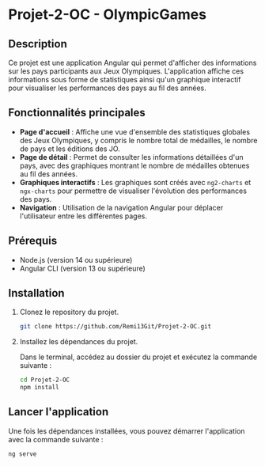 # Projet-2-OC - OlympicGames

## Description

Ce projet est une application Angular qui permet d'afficher des informations sur les pays participants aux Jeux Olympiques. L'application affiche ces informations sous forme de statistiques ainsi qu'un graphique interactif pour visualiser les performances des pays au fil des années.

## Fonctionnalités principales

- **Page d'accueil** : Affiche une vue d'ensemble des statistiques globales des Jeux Olympiques, y compris le nombre total de médailles, le nombre de pays et les éditions des JO.
- **Page de détail** : Permet de consulter les informations détaillées d'un pays, avec des graphiques montrant le nombre de médailles obtenues au fil des années.
- **Graphiques interactifs** : Les graphiques sont créés avec `ng2-charts` et `ngx-charts` pour permettre de visualiser l'évolution des performances des pays.
- **Navigation** : Utilisation de la navigation Angular pour déplacer l'utilisateur entre les différentes pages.

## Prérequis

- Node.js (version 14 ou supérieure)
- Angular CLI (version 13 ou supérieure)

## Installation

1. Clonez le repository du projet.

    ```bash
    git clone https://github.com/Remi13Git/Projet-2-OC.git
    ```

2. Installez les dépendances du projet.

    Dans le terminal, accédez au dossier du projet et exécutez la commande suivante :

    ```bash
    cd Projet-2-OC
    npm install
    ```

## Lancer l'application

Une fois les dépendances installées, vous pouvez démarrer l'application avec la commande suivante :

```bash
ng serve
```